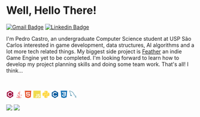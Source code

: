 # Well, Hello There!

<!-- Contact Badges -->
[![Gmail Badge](https://img.shields.io/badge/-Gmail-red?style=flat-square&logo=Gmail&logoColor=white)](mailto:pedro.lucas.moliner.castro@gmail.com)
[![Linkedin Badge](https://img.shields.io/badge/-LinkedIn-blue?style=flat-square&logo=Linkedin&logoColor=white)](https://www.linkedin.com/in/pedrolmcastro/?locale=en_US)

I'm Pedro Castro, an undergraduate Computer Science student at USP São Carlos interested in game development, data structures, AI algorithms and a lot more tech related things. My biggest side project is [Feather](https://github.com/pedrolmcastro/feather) an indie Game Engine yet to be completed. I'm looking forward to learn how to develop my project planning skills and doing some team work. That's all! I think...

&nbsp;

<!-- Languages and Tools -->
<p>
    <img height="20" src="https://raw.githubusercontent.com/devicons/devicon/master/icons/cplusplus/cplusplus-plain.svg">
    <img height="20" src="https://raw.githubusercontent.com/devicons/devicon/master/icons/java/java-plain.svg">
    <img height="20" src="https://raw.githubusercontent.com/devicons/devicon/master/icons/html5/html5-plain.svg">
    <img height="20" src="https://raw.githubusercontent.com/devicons/devicon/master/icons/javascript/javascript-plain.svg">
    <img height="20" src="https://raw.githubusercontent.com/devicons/devicon/master/icons/python/python-plain.svg">
    <img height="20" src="https://raw.githubusercontent.com/devicons/devicon/master/icons/c/c-plain.svg">
    <img height="20" src="https://raw.githubusercontent.com/devicons/devicon/master/icons/css3/css3-plain.svg">
    <img height="20" src="https://raw.githubusercontent.com/devicons/devicon/master/icons/mysql/mysql-plain.svg">
</p>

<!-- GitHub Stats -->
<p>
    <img height="150" src="https://github-readme-stats.vercel.app/api?username=pedrolmcastro&theme=dark&show_icons=true">
    <img height="150" src="https://github-readme-stats.vercel.app/api/top-langs/?username=pedrolmcastro&theme=dark&layout=compact">
</p>
